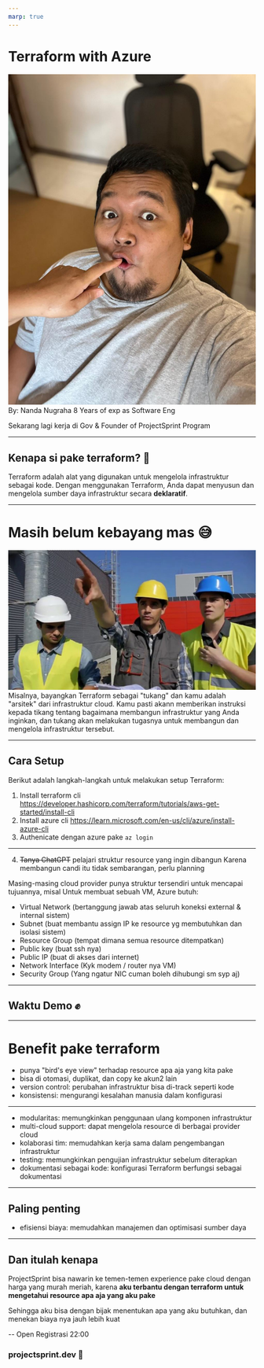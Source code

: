 ```yaml
---
marp: true
---
```


# Terraform with Azure
![height:300](./profile.jpeg)
By: Nanda Nugraha
8 Years of exp as Software Eng 

Sekarang lagi kerja di Gov & Founder of ProjectSprint Program


---

## Kenapa si pake terraform? 🤔

Terraform adalah alat yang digunakan untuk mengelola infrastruktur sebagai kode. Dengan menggunakan Terraform, Anda dapat menyusun dan mengelola sumber daya infrastruktur secara **deklaratif**.

---
# Masih belum kebayang mas 😅
![height:300](./tukang.jpg)
Misalnya, bayangkan Terraform sebagai "tukang" dan kamu adalah "arsitek" dari infrastruktur cloud. Kamu pasti akann memberikan instruksi kepada tikang tentang bagaimana membangun infrastruktur yang Anda inginkan, dan tukang akan melakukan tugasnya untuk membangun dan mengelola infrastruktur tersebut.

---

## Cara Setup

Berikut adalah langkah-langkah untuk melakukan setup Terraform:

1. Install terraform cli 
https://developer.hashicorp.com/terraform/tutorials/aws-get-started/install-cli
2. Install azure cli
https://learn.microsoft.com/en-us/cli/azure/install-azure-cli
3. Authenicate dengan azure pake `az login`


---

4. ~~Tanya ChatGPT~~ pelajari struktur resource yang ingin dibangun
Karena membangun candi itu tidak sembarangan, perlu planning

Masing-masing cloud provider punya struktur tersendiri untuk mencapai tujuannya, misal
Untuk membuat sebuah VM, Azure butuh:
- Virtual Network (bertanggung jawab atas seluruh koneksi external & internal sistem)
- Subnet (buat membantu assign IP ke resource yg membutuhkan dan isolasi sistem)
- Resource Group (tempat dimana semua resource ditempatkan)
- Public key (buat ssh nya)
- Public IP (buat di akses dari internet)
- Network Interface (Kyk modem / router nya VM)
- Security Group (Yang ngatur NIC cuman boleh dihubungi sm syp aj)

---

## Waktu Demo ✊

---

# Benefit pake terraform
- punya "bird's eye view" terhadap resource apa aja yang kita pake
- bisa di otomasi, duplikat, dan copy ke akun2 lain
- version control: perubahan infrastruktur bisa di-track seperti kode
- konsistensi: mengurangi kesalahan manusia dalam konfigurasi

---

- modularitas: memungkinkan penggunaan ulang komponen infrastruktur
- multi-cloud support: dapat mengelola resource di berbagai provider cloud
- kolaborasi tim: memudahkan kerja sama dalam pengembangan infrastruktur
- testing: memungkinkan pengujian infrastruktur sebelum diterapkan
- dokumentasi sebagai kode: konfigurasi Terraform berfungsi sebagai dokumentasi

--- 
## Paling penting
- efisiensi biaya: memudahkan manajemen dan optimisasi sumber daya


--- 
## Dan itulah kenapa
ProjectSprint bisa nawarin ke temen-temen experience pake cloud dengan harga yang murah meriah, karena **aku terbantu dengan terraform untuk mengetahui resource apa aja yang aku pake**

Sehingga aku bisa dengan bijak menentukan apa yang aku butuhkan, dan menekan biaya nya jauh lebih kuat

--
Open Registrasi 22:00
### projectsprint.dev 🚀